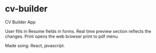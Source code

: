 # cv-builder

CV Builder App

User fills in Resume fields in forms.
Real time preview section reflects the changes.
Print opens the web browser print to pdf menu.

Made ssing: React, javascript.